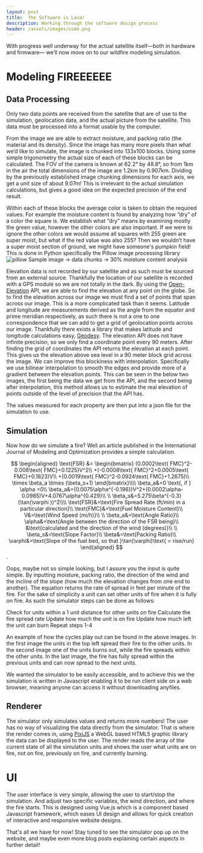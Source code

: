 ```yaml
---
layout: post
title:  The Software is Lava!
description: Working through the software design process
header: /assets/images/code.png
---
```

With progress well underway for the actual satellite itself—both in hardware and firmware— we’ll now move on to our wildfire modeling simulation.

# Modeling FIREEEEEE
## Data Processing
Only two data points are received from the satellite that are of use to the simulation, geolocation data, and the actual picture from the satellite. This data must be processed into a format usable by the computer. 

From the image we are able to extract moisture, and packing ratio (the material and its density). Since the image has many more pixels than what we’d like to simulate, the image is chunked into 133x100 blocks. Using some simple trigonometry the actual size of each of these blocks can be calculated. The FOV of the camera is known at 62.2° by 48.8°, so from 1km in the air the total dimensions of the image are 1.2km by 0.907km. Dividing by the previously established image chunking dimensions for each axis, we get a unit size of about 9.07m! This is irrelevant to the actual simulation calculations, but gives a good idea on the expected precision of the end result.

Within each of these blocks the average color is taken to obtain the required values. For example the moisture content is found by analyzing how “dry” of a color the square is. We establish what “dry” means by examining mostly the green value, however the other colors are also important. If we were to ignore the other colors we would assume all squares with 255 green are super moist, but what if the red value was also 255? Then we wouldn’t have a super moist section of ground, we might have someone's pumpkin field! This is done in Python specifically the Pillow image processing library
![pillow](https://warehouse-camo.ingress.cmh1.psfhosted.org/7bc42058d2d94edfcc0533b1566dabea85076a76/68747470733a2f2f7261772e67697468756275736572636f6e74656e742e636f6d2f707974686f6e2d70696c6c6f772f70696c6c6f772d6c6f676f2f6d61696e2f70696c6c6f772d6c6f676f2d323438783235302e706e67)
Sample image -> data chunks -> 30% moisture content analysis

Elevation data is not recorded by our satellite and as such must be sourced from an external source. Thankfully the location of our satellite is recorded with a GPS module so we are not totally in the dark. By using the [Open-Elevation](https://open-elevation.com/) API, we are able to find the elevation at any point on the globe. So to find the elevation across our image we must find a set of points that span across our image. This is a more complicated task than it seems. Latitude and longitude are measurements derived as the angle from the equator and prime meridian respectively, as such there is not a one to one correspondence that we can add to get a grid of geolocation points across our image. Thankfully there exists a library that makes latitude and longitude calculations easy, [Geodesy](https://github.com/chrisveness/geodesy). The elevation API does not have infinite precision, so we only find a coordinate point every 90 meters. After finding the grid of coordinates the API returns the elevation at each point. This gives us the elevation above sea level in a 90 meter block grid across the image. We can improve this blockiness with interpolation. Specifically we use bilinear interpolation to smooth the edges and provide more of a gradient between the elevation points. This can be seen in the below two images, the first being the data we get from the API, and the second being after interpolation, this method allows us to estimate the real elevation of points outside of the level of precision that the API has.

The values measured for each property are then put into a json file for the simulation to use.

## Simulation
Now how do we simulate a fire? Well an article published in the International Journal of Modeling and Optimization provides a simple calculation.

$$
\begin{aligned}
\text{FSR} &=
\begin{bmatrix}
(0.0002\text{ FMC}^2-0.008\text{ FMC}+0.1225)V^2\\
+(-0.0008\text{ FMC}^2+0.0005\text{ FMC}+0.1823)V\\
+(0.0019\text{ FMC}^2-0.0924\text{ FMC}+1.2675)\\
\times \beta_a \times (\beta_s+1)
\end{bmatrix}\\\\
\beta_a&=0 \text{, if } \alpha =0\\
\beta_a&=(0.0075\alpha^{-0.196})V^2+(0.0002\alpha-0.0985)V+4.0767\alpha^{0.429}\\
\\
\beta_s&=5.275\beta^{-0.3}(\tan(\varphi ))^2\\\\
\text{FSR}&=\text{Fire Spread Rate (ft/min) in a particular direction}\\
\text{FMC}&=\text{Fuel Moisture Content}\\
V&=\text{Wind Speed (mi/h)}\\
\\
\beta_a&=\text{Angle Ratio}\\
\alpha&=\text{Angle between the direction of the FSR being}\\
&\text{calculated and the direction of the wind (degrees)}\\
\\
\beta_s&=\text{Slope Factor}\\
\beta&=\text{Packing Ratio}\\
\varphi&=\text{Slope of the fuel bed, so that }\tan(\varphi)\text{ = rise/run}
\end{aligned}
$$.


Oops, maybe not so simple looking, but I assure you the input is quite simple. By inputting moisture, packing ratio, the direction of the wind and the incline of the slope (how much the elevation changes from one end to another). The equation returns the rate of spread in feet per minute of the fire. For the sake of simplicity a unit can set other units of fire when it is fully on fire. As such the simulator steps can be done as follows: 

Check for units within a 1 unit distance for other units on fire
Calculate the fire spread rate
Update how much the unit is on fire
Update how much left the unit can burn
Repeat steps 1-4

An example of how the cycles play out can be found in the above images. In the first image the units in the top left spread their fire to the other units. In the second image one of the units burns out, while the fire spreads within the other units. In the last image, the fire has fully spread within the previous units and can now spread to the next units.

We wanted the simulator to be easily accessible, and to achieve this we the simulation is written in Javascript enabling it to be run client side on a web browser, meaning anyone can access it without downloading anyfiles.

## Renderer
The simulator only simulates values and returns more numbers! The user has no way of visualizing the data directly from the simulator. That is where the render comes in, using [PixiJS](https://pixijs.com/) a WebGL based HTML5 graphic library the data can be displayed to the user. The render reads the array of the current state of all the simulation units and shows the user what units are on fire, not on fire, previously on fire, and currently burning. 

# UI

The user interface is very simple, allowing the user to start/stop the simulation. And adjust two specific variables, the wind direction, and where the fire starts. This is designed using Vue.js which is a component based Javascript framework, which eases UI design and allows for quick creation of interactive and responsive website designs.

That's all we have for now! Stay tuned to see the simulator pop up on the website, and maybe even more blog posts explaining certain aspects in further detail!
